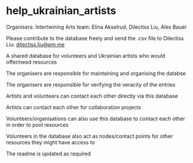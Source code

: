 # help_ukrainian_artists

Organisers: Intertwining Arts team: Elina Akselrud, Dilectiss Liu, Alex Bauer

Please contribute to the database freely and send the .csv file to Dilectiss Liu: dilectiss.liu@pm.me

A shared database for volunteers and Ukrainian artists who would offer/need resources

The organisers are responsible for maintaining and organising the databse

The organisers are responsible for verifying the veracity of the entries

Artists and volunteers can contact each other directly via this database

Artists can contact each other for collaboration projects

Volunteers/organisations can also use this database to contact each other in order to pool resources

Volunteers in the database also act as nodes/contact points for other resources they might have access to

The readme is updated as required
